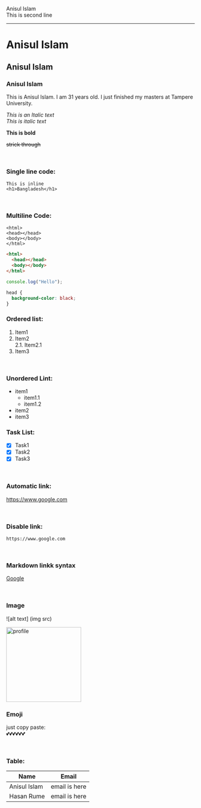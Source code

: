 <!--markdown tutorial-->

Anisul Islam<br/>
This is second line

---

# Anisul Islam

## Anisul Islam

### Anisul Islam

<p>This is Anisul Islam. I am 31 years old. I just finished my masters at Tampere University.</p>

<i> This is an Italic text</i>  
_This is italic text_

**This is bold**

~~strick through~~

<br/>

### Single line code:

`This is inline`  
`<h1>Bangladesh</h1>`

<br/>

### Multiline Code:

```
<html>
<head></head>
<body></body>
</html>
```

```html
<html>
  <head></head>
  <body></body>
</html>
```

```javascript
console.log("Hello");
```

```css
head {
  background-color: black;
}
```

### Ordered list:

1. Item1
2. Item2  
   2.1. Item2.1
3. Item3

<br/>

### Unordered Lint:

- item1
  - item1.1
  - item1.2
- item2
- item3

### Task List:

- [x] Task1
- [x] Task2
- [x] Task3

<br/>

### Automatic link:

https://www.google.com

<br/>

### Disable link:

`https://www.google.com`

<br/>

### Markdown linkk syntax

[Google](https://www.google.com)

<br/>

### Image

![alt text] (img src)

<!-- ![profile](./profil_mkd.jpg) -->

<img src="./profil_mkd.jpg" height="200" title="profile"/>

<br/>

### Emoji

just copy paste:  
💕💕💕💕💕💕

<br/>

### Table:

| Name         | Email         |
| ------------ | ------------- |
| Anisul Islam | email is here |
| Hasan Rume   | email is here |
